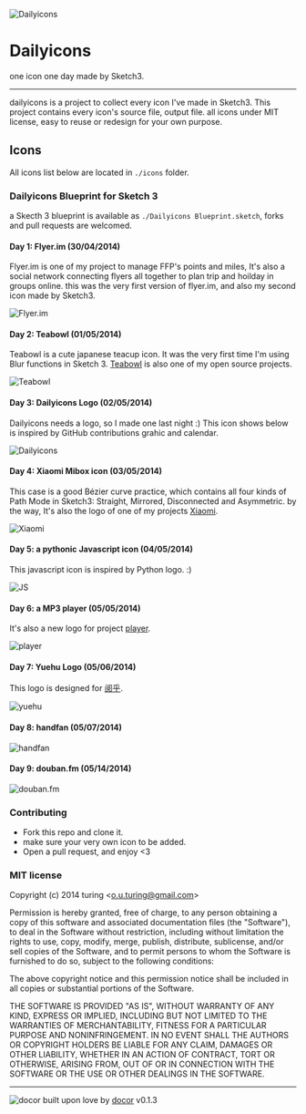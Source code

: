 ![Dailyicons](./icons/dailyicons/dailyicons-banner.png)

# Dailyicons
one icon one day made by Sketch3.

---
dailyicons is a project to collect every icon I've made in Sketch3. This project contains every icon's source file, output file. all icons under MIT license, easy to reuse or redesign for your own purpose.

## Icons

All icons list below are located in `./icons` folder.

### Dailyicons Blueprint for Sketch 3

a Skecth 3 blueprint is available as `./Dailyicons Blueprint.sketch`, forks and pull requests are welcomed.

#### Day 1: Flyer.im (30/04/2014)

Flyer.im is one of my project to manage FFP's points and miles, It's also a social network connecting flyers all together to plan trip and hoilday in groups online. this was the very first version of flyer.im, and also my second icon made by Sketch3.

![Flyer.im](./icons/flyer.im/flyer.im.png)

#### Day 2: Teabowl (01/05/2014)

Teabowl is a cute japanese teacup icon. It was the very first time I'm using Blur functions in Sketch 3. [Teabowl](https://github.com/turingou/teabowl) is also one of my open source projects.

![Teabowl](./icons/teabowl/teabowl.png)

#### Day 3: Dailyicons Logo (02/05/2014)

Dailyicons needs a logo, so I made one last night :) This icon shows below is inspired by GitHub contributions grahic and calendar.

![Dailyicons](./icons/dailyicons/dailyicons.png)

#### Day 4: Xiaomi Mibox icon (03/05/2014)

This case is a good Bézier curve practice, which contains all four kinds of Path Mode in Sketch3: Straight, Mirrored, Disconnected and Asymmetric. by the way, It's also the logo of one of my projects [Xiaomi](https://github.com/turingou/xiaomi).

![Xiaomi](./icons/xiaomi/xiaomi.png)

#### Day 5: a pythonic Javascript icon (04/05/2014)

This javascript icon is inspired by Python logo. :)

![JS](./icons/js/js.png)

#### Day 6: a MP3 player (05/05/2014)

It's also a new logo for project [player](https://github.com/turingou/player).

![player](./icons/player/player.png)

#### Day 7: Yuehu Logo (05/06/2014)

This logo is designed for [阅乎](http://yuehu.io).

![yuehu](./icons/yuehu/yuehu.png)

#### Day 8: handfan (05/07/2014)

![handfan](./icons/handfan/handfan.png)

#### Day 9: douban.fm (05/14/2014)

![douban.fm](./icons/douban.fm/douban.fm.png)

### Contributing
- Fork this repo and clone it.
- make sure your very own icon to be added.
- Open a pull request, and enjoy <3

### MIT license
Copyright (c) 2014 turing &lt;o.u.turing@gmail.com&gt;

Permission is hereby granted, free of charge, to any person obtaining a copy
of this software and associated documentation files (the &quot;Software&quot;), to deal
in the Software without restriction, including without limitation the rights
to use, copy, modify, merge, publish, distribute, sublicense, and/or sell
copies of the Software, and to permit persons to whom the Software is
furnished to do so, subject to the following conditions:

The above copyright notice and this permission notice shall be included in
all copies or substantial portions of the Software.

THE SOFTWARE IS PROVIDED &quot;AS IS&quot;, WITHOUT WARRANTY OF ANY KIND, EXPRESS OR
IMPLIED, INCLUDING BUT NOT LIMITED TO THE WARRANTIES OF MERCHANTABILITY,
FITNESS FOR A PARTICULAR PURPOSE AND NONINFRINGEMENT. IN NO EVENT SHALL THE
AUTHORS OR COPYRIGHT HOLDERS BE LIABLE FOR ANY CLAIM, DAMAGES OR OTHER
LIABILITY, WHETHER IN AN ACTION OF CONTRACT, TORT OR OTHERWISE, ARISING FROM,
OUT OF OR IN CONNECTION WITH THE SOFTWARE OR THE USE OR OTHER DEALINGS IN
THE SOFTWARE.

---
![docor](https://cdn1.iconfinder.com/data/icons/windows8_icons_iconpharm/26/doctor.png)
built upon love by [docor](https://github.com/turingou/docor.git) v0.1.3